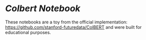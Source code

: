 # *Colbert Notebook*

These notebooks are a toy from the official implementation: https://github.com/stanford-futuredata/ColBERT and were built for educational purposes.
